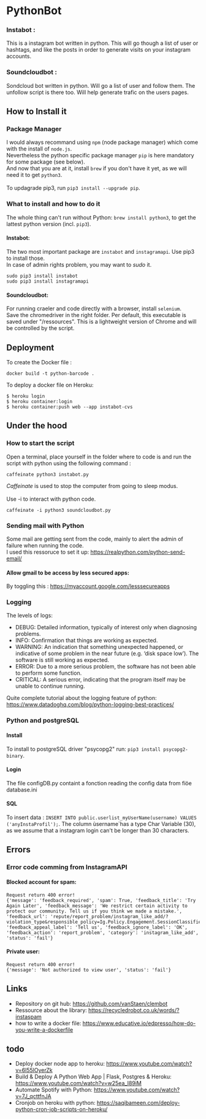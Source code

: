 # PythonBot

### Instabot :

This is a instagram bot written in python. This will go though a list of user or hashtags, and like the posts in order to generate visits on your instagram accounts.

### Soundcloudbot :

Sondcloud bot written in python. Will go a list of user and follow them. The unfollow script is there too. Will help generate trafic on the users pages.

## How to Install it

### Package Manager

I would always recommand using `npm` (node package manager) which come with the install of `node.js`.</br>
Nevertheless the python specific package manager `pip` is here mandatory for some package (see below).</br>
And now that you are at it, install `brew` if you don't have it yet, as we will need it to get `python3`. </br>
</br>
To updagrade pip3, run `pip3 install --upgrade pip`.

### What to install and how to do it

The whole thing can't run without Python: `brew install python3`, to get the lattest python version (incl. `pip3`).</br>

#### Instabot:

The two most important package are `instabot` and `instagramapi`. Use pip3 to install those. </br>
In case of admin rights problem, you may want to _sudo_ it.</br>
```
sudo pip3 install instabot
sudo pip3 install instagramapi
```

#### Soundcloudbot:

For running craeler and code directly with a browser, install `selenium`.</br>
Save the chromedriver in the right folder. Per default, this executable is saved under "/ressources". This is a lightweight version of Chrome and will be controlled by the script.


## Deployment 

To create the Docker file : 
```
docker build -t python-barcode . 
```

To deploy a docker file on Heroku:
```
$ heroku login
$ heroku container:login
$ heroku container:push web --app instabot-cvs
```

## Under the hood

### How to start the script

Open a terminal, place yourself in the folder where to code is and run the script with python using the following command : </br>
```
caffeinate python3 instabot.py
```
_Caffeinate_ is used to stop the computer from going to sleep modus. </br>
</br>
Use -i to interact with python code. </br>
```
caffeinate -i python3 soundcloudbot.py
```

### Sending mail with Python

Some mail are getting sent from the code, mainly to alert the admin of failure when running the code. </br>
I used this ressoruce to set it up: https://realpython.com/python-send-email/

#### Allow gmail to be access by less secured apps:

By toggling this : https://myaccount.google.com/lesssecureapps

### Logging

The levels of logs:

- DEBUG: Detailed information, typically of interest only when diagnosing problems.
- INFO: Confirmation that things are working as expected.
- WARNING: An indication that something unexpected happened, or indicative of some problem in the near future (e.g. ‘disk space low’). The software is still working as expected.
- ERROR: Due to a more serious problem, the software has not been able to perform some function.
- CRITICAL: A serious error, indicating that the program itself may be unable to continue running.

Quite complete tutorial about the logging feature of python: https://www.datadoghq.com/blog/python-logging-best-practices/

### Python and postgreSQL

#### Install

To install to postgreSQL driver "psycopg2" run: `pip3 install psycopg2-binary`.

#### Login

The file configDB.py containt a fonction reading the config data from fiöe database.ini

#### SQL

To insert data : `INSERT INTO public.userlist_myUserName(username) VALUES ('anyInstaProfil');`.
The column ùsername`has a type Char Variable (30), as we assume that a instagram login can't be longer than 30 characters.

## Errors

### Error code comming from InstagramAPI

#### Blocked account for spam:

```
Request return 400 error!
{'message': 'feedback_required', 'spam': True, 'feedback_title': 'Try Again Later', 'feedback_message': 'We restrict certain activity to protect our community. Tell us if you think we made a mistake.', 'feedback_url': 'repute/report_problem/instagram_like_add/?violation_type&responsible_policy=Ig.Policy.Engagement.SessionClassifier.SessionClassifierRunPrediction', 'feedback_appeal_label': 'Tell us', 'feedback_ignore_label': 'OK', 'feedback_action': 'report_problem', 'category': 'instagram_like_add', 'status': 'fail'}
```

#### Private user:

```
Request return 400 error!
{'message': 'Not authorized to view user', 'status': 'fail'}
```

## Links

- Repository on git hub: https://github.com/vanStaen/clembot
- Ressource about the library: https://recycledrobot.co.uk/words/?instaspam
- how to write a docker file: https://www.educative.io/edpresso/how-do-you-write-a-dockerfile

## todo

- Deploy docker node app to heroku: https://www.youtube.com/watch?v=6l55lOyerZk
- Build & Deploy A Python Web App | Flask, Postgres & Heroku: https://www.youtube.com/watch?v=w25ea_I89iM
- Automate Spotify with Python: https://www.youtube.com/watch?v=7J_qcttfnJA
- Cronjob on heroku with python: https://saqibameen.com/deploy-python-cron-job-scripts-on-heroku/
